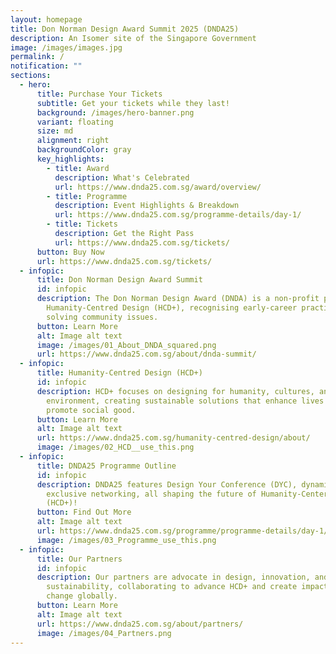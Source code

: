 ```yaml
---
layout: homepage
title: Don Norman Design Award Summit 2025 (DNDA25)
description: An Isomer site of the Singapore Government
image: /images/images.jpg
permalink: /
notification: ""
sections:
  - hero:
      title: Purchase Your Tickets
      subtitle: Get your tickets while they last!
      background: /images/hero-banner.png
      variant: floating
      size: md
      alignment: right
      backgroundColor: gray
      key_highlights:
        - title: Award
          description: What's Celebrated
          url: https://www.dnda25.com.sg/award/overview/
        - title: Programme
          description: Event Highlights & Breakdown
          url: https://www.dnda25.com.sg/programme-details/day-1/
        - title: Tickets
          description: Get the Right Pass
          url: https://www.dnda25.com.sg/tickets/
      button: Buy Now
      url: https://www.dnda25.com.sg/tickets/
  - infopic:
      title: Don Norman Design Award Summit
      id: infopic
      description: The Don Norman Design Award (DNDA) is a non-profit promoting
        Humanity-Centred Design (HCD+), recognising early-career practitioners
        solving community issues.
      button: Learn More
      alt: Image alt text
      image: /images/01_About_DNDA_squared.png
      url: https://www.dnda25.com.sg/about/dnda-summit/
  - infopic:
      title: Humanity-Centred Design (HCD+)
      id: infopic
      description: HCD+ focuses on designing for humanity, cultures, and the
        environment, creating sustainable solutions that enhance lives and
        promote social good.
      button: Learn More
      alt: Image alt text
      url: https://www.dnda25.com.sg/humanity-centred-design/about/
      image: /images/02_HCD__use_this.png
  - infopic:
      title: DNDA25 Programme Outline
      id: infopic
      description: DNDA25 features Design Your Conference (DYC), dynamic panels, and
        exclusive networking, all shaping the future of Humanity-Centered Design
        (HCD+)!
      button: Find Out More
      alt: Image alt text
      url: https://www.dnda25.com.sg/programme/programme-details/day-1/
      image: /images/03_Programme_use_this.png
  - infopic:
      title: Our Partners
      id: infopic
      description: Our partners are advocate in design, innovation, and
        sustainability, collaborating to advance HCD+ and create impactful
        change globally.
      button: Learn More
      alt: Image alt text
      url: https://www.dnda25.com.sg/about/partners/
      image: /images/04_Partners.png
---
```

